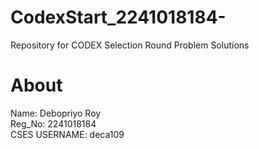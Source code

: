 # CodexStart_2241018184-
Repository for CODEX Selection Round Problem Solutions

# About
Name: Debopriyo Roy <br>
Reg_No: 2241018184 <br>
CSES USERNAME: deca109 <br>
